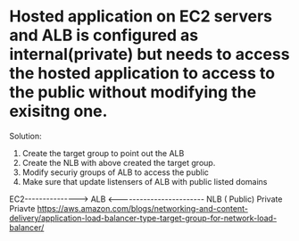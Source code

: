 # Hosted application on  EC2  servers and ALB is configured as  internal(private) but needs to access the hosted application to access to the public without modifying the exisitng one.


Solution:

1. Create the target group to point out the ALB 
2. Create the NLB with above created the target group.
3. Modify securiy groups of ALB to access the public 
4. Make sure that update listensers of ALB with public listed domains

EC2---------------> ALB <------------------------  NLB ( Public)
    Private                   Priavte
https://aws.amazon.com/blogs/networking-and-content-delivery/application-load-balancer-type-target-group-for-network-load-balancer/
